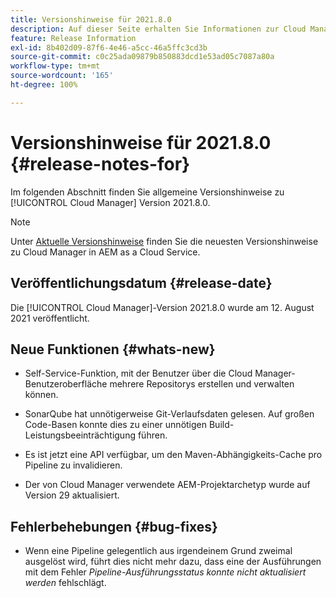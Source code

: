 ```yaml
---
title: Versionshinweise für 2021.8.0
description: Auf dieser Seite erhalten Sie Informationen zur Cloud Manager-Version 2021.8.0.
feature: Release Information
exl-id: 8b402d09-87f6-4e46-a5cc-46a5ffc3cd3b
source-git-commit: c0c25ada09879b850883dcd1e53ad05c7087a80a
workflow-type: tm+mt
source-wordcount: '165'
ht-degree: 100%

---
```


# Versionshinweise für 2021.8.0 {#release-notes-for}

Im folgenden Abschnitt finden Sie allgemeine Versionshinweise zu [!UICONTROL Cloud Manager] Version 2021.8.0.

>[!NOTE]
>Unter [Aktuelle Versionshinweise](https://experienceleague.adobe.com/docs/experience-manager-cloud-service/onboarding/getting-access/release-notes-cloud-manager/release-notes-cm-current.html?lang=de#getting-access) finden Sie die neuesten Versionshinweise zu Cloud Manager in AEM as a Cloud Service.

## Veröffentlichungsdatum {#release-date}

Die [!UICONTROL Cloud Manager]-Version 2021.8.0 wurde am 12. August 2021 veröffentlicht.


## Neue Funktionen {#whats-new}

* Self-Service-Funktion, mit der Benutzer über die Cloud Manager-Benutzeroberfläche mehrere Repositorys erstellen und verwalten können.

* SonarQube hat unnötigerweise Git-Verlaufsdaten gelesen. Auf großen Code-Basen konnte dies zu einer unnötigen Build-Leistungsbeeinträchtigung führen.

* Es ist jetzt eine API verfügbar, um den Maven-Abhängigkeits-Cache pro Pipeline zu invalidieren.

* Der von Cloud Manager verwendete AEM-Projektarchetyp wurde auf Version 29 aktualisiert.

## Fehlerbehebungen {#bug-fixes}

* Wenn eine Pipeline gelegentlich aus irgendeinem Grund zweimal ausgelöst wird, führt dies nicht mehr dazu, dass eine der Ausführungen mit dem Fehler *Pipeline-Ausführungsstatus konnte nicht aktualisiert werden* fehlschlägt.
